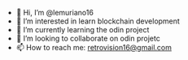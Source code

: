 - 👋 Hi, I’m @lemuriano16
- 👀 I’m interested in learn blockchain development
- 🌱 I’m currently learning the odin project
- 💞️ I’m looking to collaborate on odin projetc
- 📫 How to reach me: retrovision16@gmail.com

<!---
lemuriano16/lemuriano16 is a ✨ special ✨ repository because its `README.md` (this file) appears on your GitHub profile.
You can click the Preview link to take a look at your changes.
--->
